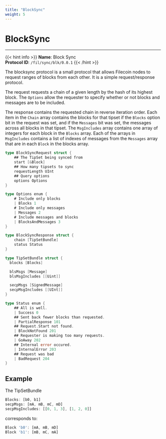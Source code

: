 ```yaml
---
title: "BlockSync"
weight: 5
---
```


# BlockSync
---

{{< hint info >}}
**Name**: Block Sync  
**Protocol ID**: `/fil/sync/blk/0.0.1`
{{< /hint >}}

The blocksync protocol is a small protocol that allows Filecoin nodes to request ranges of blocks from each other. It is a simple request/response protocol.

The request requests a chain of a given length by the hash of its highest block. The `Options` allow the requester to specify whether or not blocks and messages are to be included.

The response contains the requested chain in reverse iteration order. Each item in the `Chain` array contains the blocks for that tipset if the `Blocks` option bit in the request was set, and if the `Messages` bit was set, the messages across all blocks in that tipset. The `MsgIncludes` array contains one array of integers for each block in the `Blocks` array. Each of the arrays in `MsgIncludes` contains a list of indexes of messages from the `Messages` array that are in each `Block` in the blocks array.

```go
type BlockSyncRequest struct {
    ## The TipSet being synced from
	start [&Block]
    ## How many tipsets to sync
	requestLength UInt
    ## Query options
    options Options
}
```

```go
type Options enum {
    # Include only blocks
    | Blocks 1
    # Include only messages
    | Messages 2
    # Include messages and blocks
    | BlocksAndMessages 3
}

type BlockSyncResponse struct {
	chain [TipSetBundle]
	status Status
}

type TipSetBundle struct {
  blocks [Blocks]

  blsMsgs [Message]
  blsMsgIncludes [[Uint]]

  secpMsgs [SignedMessage]
  secpMsgIncludes [[UInt]]
}

type Status enum {
    ## All is well.
    | Success 0
    ## Sent back fewer blocks than requested.
    | PartialResponse 101
    ## Request.Start not found.
    | BlockNotFound 201
    ## Requester is making too many requests.
    | GoAway 202
    ## Internal error occured.
    | InternalError 203
    ## Request was bad
    | BadRequest 204
}
```

## Example

The TipSetBundle

```js
Blocks: [b0, b1]
secpMsgs: [mA, mB, mC, mD]
secpMsgIncludes: [[0, 1, 3], [1, 2, 0]]
```

corresponds to:

```js
Block 'b0': [mA, mB, mD]
Block 'b1': [mB, mC, mA]
```
